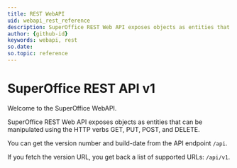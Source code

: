 ```yaml
---
title: REST WebAPI
uid: webapi_rest_reference
description: SuperOffice REST Web API exposes objects as entities that can be manipulated using the HTTP verbs GET, PUT, POST, and DELETE.
author: {github-id}
keywords: webapi, rest
so.date:
so.topic: reference
---
```


# SuperOffice REST API v1

Welcome to the SuperOffice WebAPI.

SuperOffice REST Web API exposes objects as entities that can be manipulated using the HTTP verbs GET, PUT, POST, and DELETE.

You can get the version number and build-date from the API endpoint `/api`.

If you fetch the version URL, you get back a list of supported URLs: `/api/v1`.
